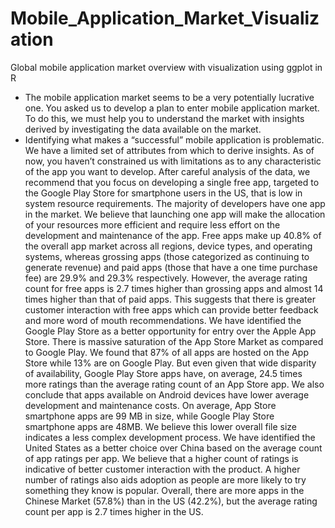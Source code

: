 # Mobile_Application_Market_Visualization
Global mobile application market overview with visualization using ggplot in R


  + The mobile application market seems to be a very potentially lucrative one. You asked us to develop a plan to enter mobile application market. To do this, we must help you to understand the market with insights derived by investigating the data available on the market.
  + Identifying what makes a “successful” mobile application is problematic. We have a limited set of attributes from which to derive insights. As of now, you haven’t constrained us with limitations as to any characteristic of the app you want to develop.
  After careful analysis of the data, we recommend that you focus on developing a single free app, targeted to the Google Play Store for smartphone users in the US, that is low in system resource requirements.
  The majority of developers have one app in the market. We believe that launching one app will make the allocation of your resources more efficient and require less effort on the development and maintenance of the app.
  Free apps make up 40.8% of the overall app market across all regions, device types, and operating systems, whereas  grossing apps (those categorized as continuing to generate revenue) and paid apps (those that have a one time purchase fee) are 29.9% and 29.3% respectively. However, the average rating count for free apps is 2.7 times higher than grossing apps and almost 14 times higher than that of paid apps. This suggests that there is greater customer interaction with free apps which can provide better feedback and more word of mouth recommendations.
  We have identified the Google Play Store as a better opportunity for entry over the Apple App Store. There is massive saturation of the App Store Market as compared to Google Play. We found that 87% of all apps are hosted on the App Store while 13% are on Google Play. But even given that wide disparity of availability, Google Play Store apps have, on average, 24.5 times more ratings than the average rating count of an App Store app. We also conclude that apps available on Android devices have lower average development and maintenance costs. On average, App Store smartphone apps are 99 MB in size, while Google Play Store smartphone apps are 48MB. We believe this lower overall file size indicates a less complex development process.
  We have identified the United States as a better choice over China based on the average count of app ratings per app. We believe that a higher count of ratings is indicative of better customer interaction with the product. A higher number of ratings also aids adoption as people are more likely to try something they know is popular. Overall, there are more apps in the Chinese Market (57.8%) than in the US (42.2%), but the average rating count per app is 2.7 times higher in the US.
